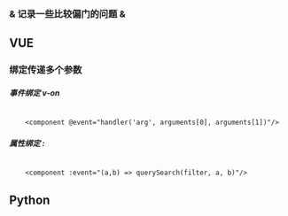 ### & 记录一些比较偏门的问题 &

## VUE
### 绑定传递多个参数

##### 事件绑定 v-on
<code>
    &lt;component @event="handler('arg', arguments[0], arguments[1])"/&gt;
</code>

##### 属性绑定 :
<code>
    &lt;component :event="(a,b) => querySearch(filter, a, b)"/&gt;
</code>

## Python

